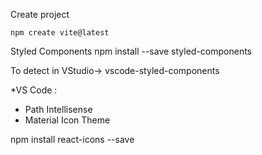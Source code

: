 Create project

    npm create vite@latest


Styled Components
    npm install --save styled-components


To detect in  VStudio->  vscode-styled-components


*VS Code :
 - Path Intellisense
 - Material Icon Theme

 npm install react-icons --save